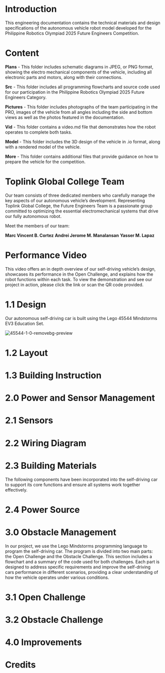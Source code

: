 # Introduction
This engineering documentation contains the technical materials and design specifications of the autonomous vehicle robot model developed for the Philippine Robotics Olympiad 2025 Future Engineers Competition.

# Content
**Plans** - This folder includes schematic diagrams in JPEG, or PNG format, showing the electro mechanical components of the vehicle, including all electronic parts and motors, along with their connections.

**Src** - This folder includes all programming flowcharts and source code used for our participation in the Philippine Robotics Olympiad 2025 Future Engineers Category.

**Pictures** - This folder includes photographs of the team participating in the PRO, images of the vehicle from all angles including the side and bottom views as well as the photos featured in the documentation.

**Vid** - This folder contains a video.md file that demonstrates how the robot operates to complete both tasks.

**Model** - This folder includes the 3D design of the vehicle in .io format, along with a rendered model of the vehicle.

**More** - This folder contains additional files that provide guidance on how to prepare the vehicle for the competition.

# Toplink Global College Team
Our team consists of three dedicated members who carefully manage the key aspects of our autonomous vehicle’s development. Representing Toplink Global College, the Future Engineers Team is a passionate group committed to optimizing the essential electromechanical systems that drive our fully autonomous robot.

Meet the members of our team:

**Marc Vincent B. Cortez**
**Andrei Jerome M. Manalansan**
**Yasser M. Lapaz**


# Performance Video
This video offers an in depth overview of our self-driving vehicle’s design, showcases its performance in the Open Challenge, and explains how the robot functions within each task. To view the demonstration and see our project in action, please click the link or scan the QR code provided.

# 1.1 Design
Our autonomous self-driving car is built using the Lego 45544 Mindstorms EV3 Education Set.

![45544-1-0-removebg-preview](https://github.com/user-attachments/assets/7b6e5ab7-0c0d-43d3-89e1-20ac8d9be258)


# 1.2 Layout

# 1.3 Building Instruction

# 2.0 Power and Sensor Management

# 2.1 Sensors

# 2.2 Wiring Diagram

# 2.3 Building Materials
The following components have been incorporated into the self-driving car to support its core functions and ensure all systems work together effectively.


# 2.4 Power Source

# 3.0 Obstacle Management
In our project, we use the Lego Mindstorms programming language to program the self-driving car. The program is divided into two main parts: the Open Challenge and the Obstacle Challenge. This section includes a flowchart and a summary of the code used for both challenges. Each part is designed to address specific requirements and improve the self-driving cars performance in different scenarios, providing a clear understanding of how the vehicle operates under various conditions.

# 3.1 Open Challenge

# 3.2 Obstacle Challenge

# 4.0 Improvements

# Credits
